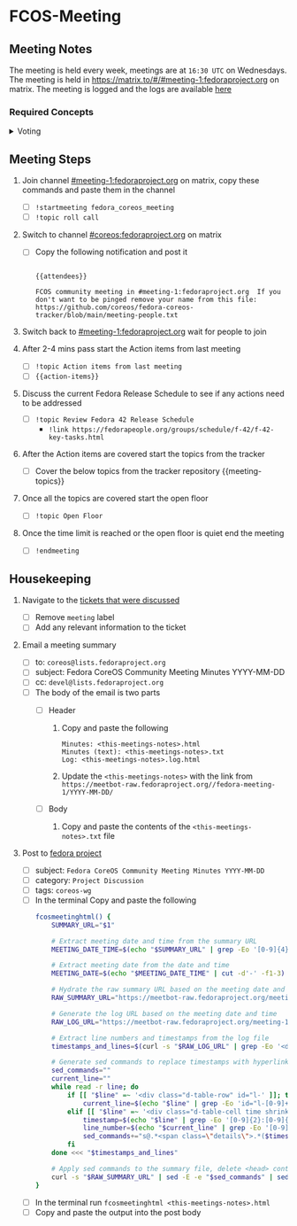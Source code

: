 # FCOS-Meeting

## Meeting Notes

The meeting is held every week, meetings are at `16:30 UTC` on Wednesdays. The meeting is held in https://matrix.to/#/#meeting-1:fedoraproject.org on matrix. The meeting is logged and the logs are available [here](https://meetbot.fedoraproject.org/teams/fedora_coreos_meeting/)

### Required Concepts

<details>
<summary>Voting</summary>
On some topics we will need to vote. The following rules apply to the voting
process.

<details>
<summary>Working Group Members and Points of Contact</summary>
Please see [meeting-people.txt](https://github.com/coreos/fedora-coreos-tracker/blob/main/meeting-people.txt).
</details>

<details>
<summary>Meeting host Requirements</summary>
The meeting host needs to have a matrix account (an example is an account on the [fedora matrix server](https://chat.fedoraproject.org/#/room/#coreos:fedoraproject.org).)
The host needs to have access to the following channels on matrix
    - [#coreos:fedoraproject.org](https://matrix.to/#/#coreos:fedoraproject.org)
    - [#meeting-1:fedoraproject.org](https://matrix.to/#/#meeting-1:fedoraproject.org)
The host needs to have a fedora account and be able to post discussion topics to the [fedora project](https://discussion.fedoraproject.org/tag/coreos-wg)
</details>
## For Regularly Scheduled Meetings

A quorum for the meeting is 5 people, or 51% of the members of the WG listed
below, which ever is lower. Voting items must pass with a majority of the
members voting at the meeting.

## For General Ad-Hoc Votes

- All ad-hoc votes will be held via [tracker issues](https://github.com/coreos/fedora-coreos-tracker/).
- Ad-hoc votes must be announced on the current primary mailing list for Fedora Atomic (atomic-devel).
- Ad-hoc votes must be open for at least three working days (see below) after the announcement.

At least 5 people must vote, or 51% of the WG membership, whichever is
less. Votes are "+1" (in favor), "-1" (against), or +0 (abstain). Votes
pass by a simple majority of those voting.

## For Urgent Ad-Hoc Votes

- All ad-hoc votes will be held via tracker issues in the fedora-coreos-tracker repository.
- Ad-hoc votes must be announced on the current primary mailing list for Fedora CoreOS.
- Ad-Hoc votes must be open for at least three hours after the announcement.

At least 5 people must vote, or 51% of the WG membership, whichever is less. Votes are "+1" (in favor), "-1" (against), or +0 (abstain). Votes pass by a 2/3 majority of those voting (round up).
</details>


## Meeting Steps

1. Join channel [#meeting-1:fedoraproject.org](https://matrix.to/#/#meeting-1:fedoraproject.org) on matrix, copy these commands and paste them in the channel

    - [ ] `!startmeeting fedora_coreos_meeting`
    - [ ] `!topic roll call`

2. Switch to channel [#coreos:fedoraproject.org](https://matrix.to/#/#coreos:fedoraproject.org) on matrix

    - [ ] Copy the following notification and post it

        ```text

        {{attendees}}
        
        FCOS community meeting in #meeting-1:fedoraproject.org  If you don't want to be pinged remove your name from this file: https://github.com/coreos/fedora-coreos-tracker/blob/main/meeting-people.txt

        ```

3. Switch back to [#meeting-1:fedoraproject.org](https://matrix.to/#/#meeting-1:fedoraproject.org) wait for people to join

4. After 2-4 mins pass start the Action items from last meeting

    - [ ] `!topic Action items from last meeting`
    - [ ] `{{action-items}}`

5. Discuss the current Fedora Release Schedule to see if any actions need to be addressed

    - [ ] `!topic Review Fedora 42 Release Schedule`
        - `!link https://fedorapeople.org/groups/schedule/f-42/f-42-key-tasks.html`

6. After the Action items are covered start the topics from the tracker

    - [ ] Cover the below topics from the tracker repository
{{meeting-topics}}

7. Once all the topics are covered start the open floor

    - [ ] `!topic Open Floor`

8. Once the time limit is reached or the open floor is quiet end the meeting

    - [ ] `!endmeeting`

## Housekeeping

1. Navigate to the [tickets that were discussed](https://github.com/coreos/fedora-coreos-tracker/labels/meeting)

   - [ ] Remove `meeting` label
   - [ ] Add any relevant information to the ticket

2. Email a meeting summary

   - [ ] to: `coreos@lists.fedoraproject.org`
   - [ ] subject: Fedora CoreOS Community Meeting Minutes YYYY-MM-DD
   - [ ] cc: `devel@lists.fedoraproject.org`
   - [ ] The body of the email is two parts
        - [ ] Header

            1. Copy and paste the following

                ```text
                Minutes: <this-meetings-notes>.html
                Minutes (text): <this-meetings-notes>.txt
                Log: <this-meetings-notes>.log.html
                ```
            2. Update the `<this-meetings-notes>` with the link from `https://meetbot-raw.fedoraproject.org//fedora-meeting-1/YYYY-MM-DD/`

        - [ ] Body

            1. Copy and paste the contents of the `<this-meetings-notes>.txt` file

3. Post to [fedora project](https://discussion.fedoraproject.org/tag/coreos-wg)
    - [ ] subject: `Fedora CoreOS Community Meeting Minutes YYYY-MM-DD`
    - [ ] category: `Project Discussion`
    - [ ] tags: `coreos-wg`
    - [ ] In the terminal Copy and paste the following
        ```bash
        fcosmeetinghtml() {
            SUMMARY_URL="$1"

            # Extract meeting date and time from the summary URL
            MEETING_DATE_TIME=$(echo "$SUMMARY_URL" | grep -Eo '[0-9]{4}-[0-9]{2}-[0-9]{2}-[0-9]{2}\.[0-9]{2}')

            # Extract meeting date from the date and time
            MEETING_DATE=$(echo "$MEETING_DATE_TIME" | cut -d'-' -f1-3)

            # Hydrate the raw summary URL based on the meeting date and time
            RAW_SUMMARY_URL="https://meetbot-raw.fedoraproject.org/meeting-1_matrix_fedoraproject-org/$MEETING_DATE/fedora-coreos-meeting.$MEETING_DATE_TIME.html"

            # Generate the log URL based on the meeting date and time
            RAW_LOG_URL="https://meetbot-raw.fedoraproject.org/meeting-1_matrix_fedoraproject-org/$MEETING_DATE/fedora-coreos-meeting.$MEETING_DATE_TIME.log.html"

            # Extract line numbers and timestamps from the log file
            timestamps_and_lines=$(curl -s "$RAW_LOG_URL" | grep -Eo '<div class="d-table-row" id="l-[0-9]+">|<div class="d-table-cell time shrink pe-1">[0-9]{2}:[0-9]{2}:[0-9]{2}</div>')

            # Generate sed commands to replace timestamps with hyperlinks including line numbers
            sed_commands=""
            current_line=""
            while read -r line; do
                if [[ "$line" =~ '<div class="d-table-row" id="l-' ]]; then
                    current_line=$(echo "$line" | grep -Eo 'id="l-[0-9]+"')
                elif [[ "$line" =~ '<div class="d-table-cell time shrink pe-1">' ]]; then
                    timestamp=$(echo "$line" | grep -Eo '[0-9]{2}:[0-9]{2}:[0-9]{2}')
                    line_number=$(echo "$current_line" | grep -Eo '[0-9]+')
                    sed_commands+="s@.*<span class=\"details\">.*($timestamp).*<\/span>@<a href=\"$RAW_LOG_URL#l-$line_number\">&<\/a>@;"
                fi
            done <<< "$timestamps_and_lines"

            # Apply sed commands to the summary file, delete <head> contents, and echo the result
            curl -s "$RAW_SUMMARY_URL" | sed -E -e "$sed_commands" | sed '/<head>/,/<\/head>/d' | sed 's/TOPIC://g'
        }

        ```
    - [ ] In the terminal run `fcosmeetinghtml <this-meetings-notes>.html`
    - [ ] Copy and paste the output into the post body
